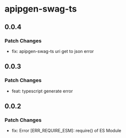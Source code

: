 # apipgen-swag-ts

## 0.0.4

### Patch Changes

- fix: apipgen-swag-ts uri get to json error

## 0.0.3

### Patch Changes

- feat: typescript generate error

## 0.0.2

### Patch Changes

- fix: Error [ERR_REQUIRE_ESM]: require() of ES Module
